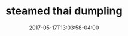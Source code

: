 ---
date: 2017-05-17T13:03:58-04:00
categories:
  - lunch
type: appetizer
title: steamed thai dumpling
description: Marinated ground pork and shiitake mushroom wrapped in wonton skin served with asian soy dumpling sauce.
price: 7.95
weight: 2
---